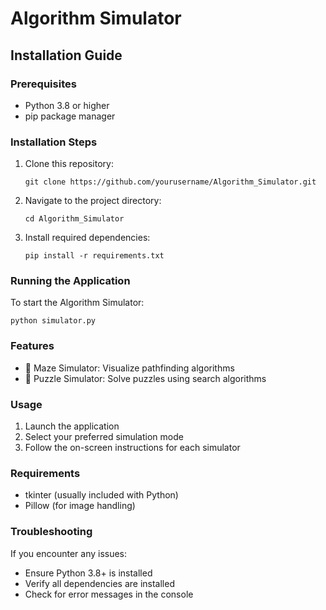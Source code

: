 # Algorithm Simulator

## Installation Guide

### Prerequisites
- Python 3.8 or higher
- pip package manager

### Installation Steps
1. Clone this repository:
   ```
   git clone https://github.com/yourusername/Algorithm_Simulator.git
   ```
2. Navigate to the project directory:
   ```
   cd Algorithm_Simulator
   ```
3. Install required dependencies:
   ```
   pip install -r requirements.txt
   ```

### Running the Application
To start the Algorithm Simulator:
```
python simulator.py
```

### Features
- 🧩 Maze Simulator: Visualize pathfinding algorithms
- 🧠 Puzzle Simulator: Solve puzzles using search algorithms

### Usage
1. Launch the application
2. Select your preferred simulation mode
3. Follow the on-screen instructions for each simulator

### Requirements
- tkinter (usually included with Python)
- Pillow (for image handling)

### Troubleshooting
If you encounter any issues:
- Ensure Python 3.8+ is installed
- Verify all dependencies are installed
- Check for error messages in the console